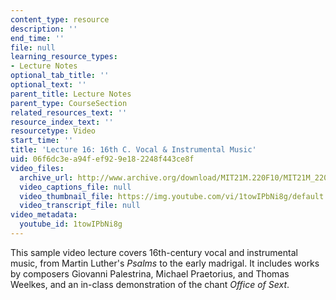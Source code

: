 ```yaml
---
content_type: resource
description: ''
end_time: ''
file: null
learning_resource_types:
- Lecture Notes
optional_tab_title: ''
optional_text: ''
parent_title: Lecture Notes
parent_type: CourseSection
related_resources_text: ''
resource_index_text: ''
resourcetype: Video
start_time: ''
title: 'Lecture 16: 16th C. Vocal & Instrumental Music'
uid: 06f6dc3e-a94f-ef92-9e18-2248f443ce8f
video_files:
  archive_url: http://www.archive.org/download/MIT21M.220F10/MIT21M_220F10lec16_300k.mp4
  video_captions_file: null
  video_thumbnail_file: https://img.youtube.com/vi/1towIPbNi8g/default.jpg
  video_transcript_file: null
video_metadata:
  youtube_id: 1towIPbNi8g
---
```


This sample video lecture covers 16th-century vocal and instrumental music, from Martin Luther's _Psalms_ to the early madrigal. It includes works by composers Giovanni Palestrina, Michael Praetorius, and Thomas Weelkes, and an in-class demonstration of the chant _Office of Sext_.